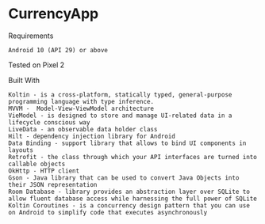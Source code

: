 # CurrencyApp

Requirements

    Android 10 (API 29) or above

Tested on Pixel 2
    
Built With

    Koltin - is a cross-platform, statically typed, general-purpose programming language with type inference.
    MVVM -  Model-View-ViewModel architecture
    VieModel - is designed to store and manage UI-related data in a lifecycle conscious way
    LiveData - an observable data holder class
    Hilt - dependency injection library for Android
    Data Binding - support library that allows to bind UI components in layouts
    Retrofit - the class through which your API interfaces are turned into callable objects
    OkHttp - HTTP client
    Gson - Java library that can be used to convert Java Objects into their JSON representation
    Room Database - library provides an abstraction layer over SQLite to allow fluent database access while harnessing the full power of SQLite
    Koltin Coroutines - is a concurrency design pattern that you can use on Android to simplify code that executes asynchronously
    
